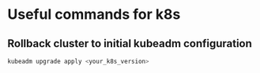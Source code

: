 # Useful commands for k8s

## Rollback cluster to initial kubeadm configuration

```bash
kubeadm upgrade apply <your_k8s_version>
```
